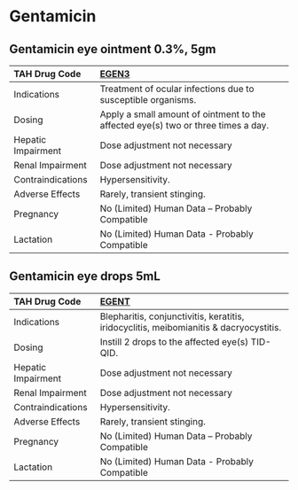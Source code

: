 # Gentamicin

## Gentamicin eye ointment 0.3%, 5gm

| TAH Drug Code      | [**EGEN3**](https://www.tahsda.org.tw/drugs/hissearch.php?drug_code=EGEN3)        |
|:-------------------|:----------------------------------------------------------------------------------|
| Indications        | Treatment of ocular infections due to susceptible organisms.                      |
| Dosing             | Apply a small amount of ointment to the affected eye(s) two or three times a day. |
| Hepatic Impairment | Dose adjustment not necessary                                                     |
| Renal Impairment   | Dose adjustment not necessary                                                     |
| Contraindications  | Hypersensitivity.                                                                 |
| Adverse Effects    | Rarely, transient stinging.                                                       |
| Pregnancy          | No (Limited) Human Data – Probably Compatible                                     |
| Lactation          | No (Limited) Human Data - Probably Compatible                                     |

## Gentamicin eye drops 5mL

| TAH Drug Code      | [**EGENT**](https://www.tahsda.org.tw/drugs/hissearch.php?drug_code=EGENT)             |
|:-------------------|:---------------------------------------------------------------------------------------|
| Indications        | Blepharitis, conjunctivitis, keratitis, iridocyclitis, meibomianitis & dacryocystitis. |
| Dosing             | Instill 2 drops to the affected eye(s) TID-QID.                                        |
| Hepatic Impairment | Dose adjustment not necessary                                                          |
| Renal Impairment   | Dose adjustment not necessary                                                          |
| Contraindications  | Hypersensitivity.                                                                      |
| Adverse Effects    | Rarely, transient stinging.                                                            |
| Pregnancy          | No (Limited) Human Data – Probably Compatible                                          |
| Lactation          | No (Limited) Human Data - Probably Compatible                                          |

